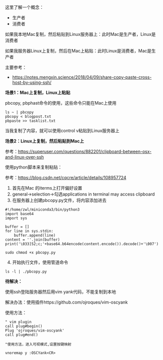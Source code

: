 这里了解一个概念：

- 生产者
- 消费者

如果我本地Mac复制，然后粘贴到Linux服务器上：此时Mac是生产者，Linux是消费者

如果我服务器Linux上复制，然后在Mac上粘贴：此时Linux是消费者，Mac是生产者

主要参考：

- https://notes.mengxin.science/2018/04/09/share-copy-paste-cross-host-by-using-ssh/

**场景1：Mac上复制，Linux上粘贴**

pbcopy, pbphast命令的使用，这些命令只能在Mac上使用

```
ls ~ | pbcopy
pbcopy < blogpost.txt
pbpaste >> tasklist.txt
```

当我复制了内容，就可以使用control v粘贴到Linux服务器上

**场景2：Linux上复制，然后粘贴到Mac上**

参考：https://superuser.com/questions/882201/clipboard-between-osx-and-linux-over-ssh

使用python脚本来复制粘贴：

参考：https://blog.csdn.net/cqcre/article/details/108957724

1. 首先在Mac 的iterms上打开偏好设置
2. general->selection->勾选applications in terminal may access clipboard
3. 在服务器上创建pbcopy.py文件，将内容添加进去

```
#!/home/zwl/miniconda3/bin/python3
import base64
import sys

buffer = []
for line in sys.stdin:
    buffer.append(line)
content = ''.join(buffer)
print('\033]52;c;'+base64.b64encode(content.encode()).decode()+'\007')
```

```
sudo chmod +x pbcopy.py
```

4. 开始执行文件，使用管道命令

```
ls -l | ./pbcopy.py
```

**待解决：**

使用ssh登陆服务器然后用vim yank代码，不能复制到本地

解决办法：使用插件https://github.com/ojroques/vim-oscyank

使用方法：

```
" vim plugin
call plug#begin()
Plug 'ojroques/vim-oscyank'
call plug#end()

"使用方法，进入可视模式,设置按键映射

vnoremap y :OSCYank<CR>

```


